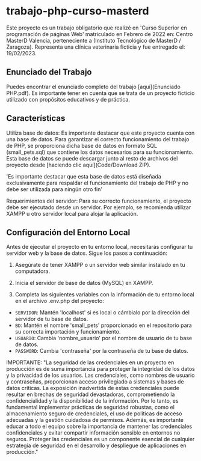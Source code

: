 # trabajo-php-curso-masterd
Este proyecto es un trabajo obligatorio que realizé en 'Curso Superior en programación de páginas Web' matriculado en Febrero de 2022 en: Centro MasterD Valencia, perteneciente a (Instituto Tecnológico de MasterD / Zaragoza). Representa una clínica veterinaria ficticia y fue entregado el: 19/02/2023.

## Enunciado del Trabajo
Puedes encontrar el enunciado completo del trabajo [aquí](Enunciado PHP.pdf).
Es importante tener en cuenta que se trata de un proyecto ficticio utilizado con propósitos educativos y de práctica.

## Características
Utiliza base de datos:
Es importante destacar que este proyecto cuenta con una base de datos. Para garantizar el correcto funcionamiento del trabajo de PHP, se proporciona dicha base de datos en formato SQL (small_pets.sql) que contiene los datos necesarios para su funcionamiento. Esta base de datos se puede descargar junto al resto de archivos del proyecto desde [haciendo clic aquí](Code/Download ZIP).

'Es importante destacar que esta base de datos está diseñada exclusivamente para respaldar el funcionamiento del trabajo de PHP y no debe ser utilizada para ningún otro fin'

Requerimientos del servidor:
Para su correcto funcionamiento, el proyecto debe ser ejecutado desde un servidor. Por ejemplo, se recomienda utilizar XAMPP u otro servidor local para alojar la aplicación.

## Configuración del Entorno Local
Antes de ejecutar el proyecto en tu entorno local, necesitarás configurar tu servidor web y la base de datos. Sigue los pasos a continuación:

1. Asegúrate de tener XAMPP o un servidor web similar instalado en tu computadora.

2. Inicia el servidor de base de datos (MySQL) en XAMPP.

3. Completa las siguientes variables con la información de tu entorno local en el archivo .env.php del proyecto:
   
- `SERVIDOR`: Mantén 'localhost' si es local o cámbialo por la dirección del servidor de tu base de datos.
- `BD`: Mantén el nombre 'small_pets' proporcionado en el repositorio para su correcta importación y funcionamiento.
- `USUARIO`: Cambia 'nombre_usuario' por el nombre de usuario de tu base de datos.
- `PASSWORD`: Cambia 'contraseña' por la contraseña de tu base de datos.

IMPORTANTE:
"La seguridad de las credenciales en un proyecto en producción es de suma importancia para proteger la integridad de los datos y la privacidad de los usuarios. Las credenciales, como nombres de usuario y contraseñas, proporcionan acceso privilegiado a sistemas y bases de datos críticas. La exposición inadvertida de estas credenciales puede resultar en brechas de seguridad devastadoras, comprometiendo la confidencialidad y la disponibilidad de la información. Por lo tanto, es fundamental implementar prácticas de seguridad robustas, como el almacenamiento seguro de credenciales, el uso de políticas de acceso adecuadas y la gestión cuidadosa de permisos. Además, es importante educar a todo el equipo sobre la importancia de mantener las credenciales confidenciales y evitar compartir información sensible en entornos no seguros. Proteger las credenciales es un componente esencial de cualquier estrategia de seguridad en el desarrollo y despliegue de aplicaciones en producción."
